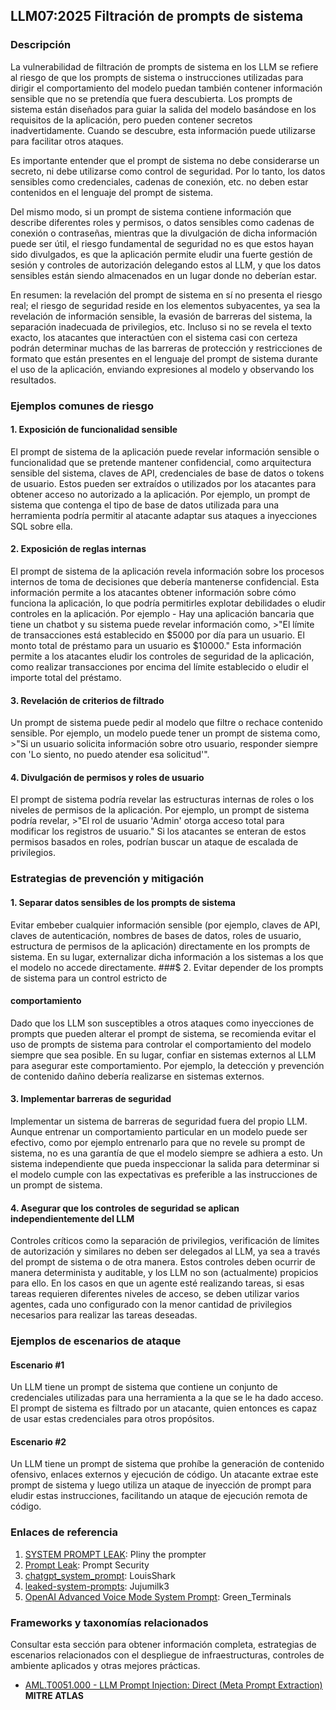 ## LLM07:2025 Filtración de prompts de sistema

### Descripción

La vulnerabilidad de filtración de prompts de sistema en los LLM se refiere al riesgo de que los prompts de sistema o instrucciones utilizadas para dirigir el comportamiento del modelo puedan también contener información sensible que no se pretendía que fuera descubierta. Los prompts de sistema están diseñados para guiar la salida del modelo basándose en los requisitos de la aplicación, pero pueden contener secretos inadvertidamente. Cuando se descubre, esta información puede utilizarse para facilitar otros ataques.

Es importante entender que el prompt de sistema no debe considerarse un secreto, ni debe utilizarse como control de seguridad. Por lo tanto, los datos sensibles como credenciales, cadenas de conexión, etc. no deben estar contenidos en el lenguaje del prompt de sistema.

Del mismo modo, si un prompt de sistema contiene información que describe diferentes roles y permisos, o datos sensibles como cadenas de conexión o contraseñas, mientras que la divulgación de dicha información puede ser útil, el riesgo fundamental de seguridad no es que estos hayan sido divulgados, es que la aplicación permite eludir una fuerte gestión de sesión y controles de autorización delegando estos al LLM, y que los datos sensibles están siendo almacenados en un lugar donde no deberían estar.

En resumen: la revelación del prompt de sistema en sí no presenta el riesgo real; el riesgo de seguridad reside en los elementos subyacentes, ya sea la revelación de información sensible, la evasión de barreras del sistema, la separación inadecuada de privilegios, etc. Incluso si no se revela el texto exacto, los atacantes que interactúen con el sistema casi con certeza podrán determinar muchas de las barreras de protección y restricciones de formato que están presentes en el lenguaje del prompt de sistema durante el uso de la aplicación, enviando expresiones al modelo y observando los resultados.

### Ejemplos comunes de riesgo

#### 1. Exposición de funcionalidad sensible
  El prompt de sistema de la aplicación puede revelar información sensible o funcionalidad que se pretende mantener confidencial, como arquitectura sensible del sistema, claves de API, credenciales de base de datos o tokens de usuario. Estos pueden ser extraídos o utilizados por los atacantes para obtener acceso no autorizado a la aplicación. Por ejemplo, un prompt de sistema que contenga el tipo de base de datos utilizada para una herramienta podría permitir al atacante adaptar sus ataques a inyecciones SQL sobre ella.
#### 2. Exposición de reglas internas
  El prompt de sistema de la aplicación revela información sobre los procesos internos de toma de decisiones que debería mantenerse confidencial. Esta información permite a los atacantes obtener información sobre cómo funciona la aplicación, lo que podría permitirles explotar debilidades o eludir controles en la aplicación. Por ejemplo - Hay una aplicación bancaria que tiene un chatbot y su sistema puede revelar información como,
    >"El límite de transacciones está establecido en $5000 por día para un usuario. El monto total de préstamo para un usuario es $10000."
  Esta información permite a los atacantes eludir los controles de seguridad de la aplicación, como realizar transacciones por encima del límite establecido o eludir el importe total del préstamo.
#### 3. Revelación de criterios de filtrado
  Un prompt de sistema puede pedir al modelo que filtre o rechace contenido sensible. Por ejemplo, un modelo puede tener un prompt de sistema como,
    >"Si un usuario solicita información sobre otro usuario, responder siempre con 'Lo siento, no puedo atender esa solicitud'".
#### 4. Divulgación de permisos y roles de usuario
  El prompt de sistema podría revelar las estructuras internas de roles o los niveles de permisos de la aplicación. Por ejemplo, un prompt de sistema podría revelar,
    >"El rol de usuario 'Admin' otorga acceso total para modificar los registros de usuario."
  Si los atacantes se enteran de estos permisos basados en roles, podrían buscar un ataque de escalada de privilegios.

### Estrategias de prevención y mitigación

#### 1. Separar datos sensibles de los prompts de sistema
  Evitar embeber cualquier información sensible (por ejemplo, claves de API, claves de autenticación, nombres de bases de datos, roles de usuario, estructura de permisos de la aplicación) directamente en los prompts de sistema. En su lugar, externalizar dicha información a los sistemas a los que el modelo no accede directamente.
###$ 2. Evitar depender de los prompts de sistema para un control estricto de 
#### comportamiento
  Dado que los LLM son susceptibles a otros ataques como inyecciones de prompts que pueden alterar el prompt de sistema, se recomienda evitar el uso de prompts de sistema para controlar el comportamiento del modelo siempre que sea posible. En su lugar, confiar en sistemas externos al LLM para asegurar este comportamiento. Por ejemplo, la detección y prevención de contenido dañino debería realizarse en sistemas externos.
#### 3. Implementar barreras de seguridad
  Implementar un sistema de barreras de seguridad fuera del propio LLM. Aunque entrenar un comportamiento particular en un modelo puede ser efectivo, como por ejemplo entrenarlo para que no revele su prompt de sistema, no es una garantía de que el modelo siempre se adhiera a esto. Un sistema independiente que pueda inspeccionar la salida para determinar si el modelo cumple con las expectativas es preferible a las instrucciones de un prompt de sistema.
#### 4. Asegurar que los controles de seguridad se aplican independientemente del LLM
  Controles críticos como la separación de privilegios, verificación de límites de autorización y similares no deben ser delegados al LLM, ya sea a través del prompt de sistema o de otra manera. Estos controles deben ocurrir de manera determinista y auditable, y los LLM no son (actualmente) propicios para ello. En los casos en que un agente esté realizando tareas, si esas tareas requieren diferentes niveles de acceso, se deben utilizar varios agentes, cada uno configurado con la menor cantidad de privilegios necesarios para realizar las tareas deseadas.

### Ejemplos de escenarios de ataque

#### Escenario #1
  Un LLM tiene un prompt de sistema que contiene un conjunto de credenciales utilizadas para una herramienta a la que se le ha dado acceso.  El prompt de sistema es filtrado por un atacante, quien entonces es capaz de usar estas credenciales para otros propósitos.
#### Escenario #2
  Un LLM tiene un prompt de sistema que prohíbe la generación de contenido ofensivo, enlaces externos y ejecución de código. Un atacante extrae este prompt de sistema y luego utiliza un ataque de inyección de prompt para eludir estas instrucciones, facilitando un ataque de ejecución remota de código.

### Enlaces de referencia

1. [SYSTEM PROMPT LEAK](https://x.com/elder_plinius/status/1801393358964994062): Pliny the prompter
2. [Prompt Leak](https://www.prompt.security/vulnerabilities/prompt-leak): Prompt Security
3. [chatgpt_system_prompt](https://github.com/LouisShark/chatgpt_system_prompt): LouisShark
4. [leaked-system-prompts](https://github.com/jujumilk3/leaked-system-prompts): Jujumilk3
5. [OpenAI Advanced Voice Mode System Prompt](https://x.com/Green_terminals/status/1839141326329360579): Green_Terminals

### Frameworks y taxonomías relacionados

Consultar esta sección para obtener información completa, estrategias de escenarios relacionados con el despliegue de infraestructuras, controles de ambiente aplicados y otras mejores prácticas.

- [AML.T0051.000 - LLM Prompt Injection: Direct (Meta Prompt Extraction)](https://atlas.mitre.org/techniques/AML.T0051.000) **MITRE ATLAS**
